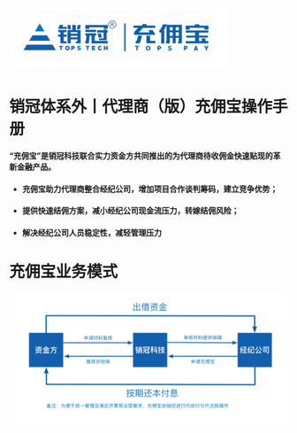 # ![](/assets/import.png1212)

# 销冠体系外丨代理商（版）充佣宝操作手册

#### “充佣宝”是销冠科技联合实力资金方共同推出的为代理商待收佣金快速贴现的革新金融产品。

* #### 充佣宝助力代理商整合经纪公司，增加项目合作谈判筹码，建立竞争优势；
* #### 提供快速结佣方案，减小经纪公司现金流压力，转嫁结佣风险；
* #### 解决经纪公司人员稳定性，减轻管理压力

# 充佣宝业务模式

![](/assets/import.png1231)

